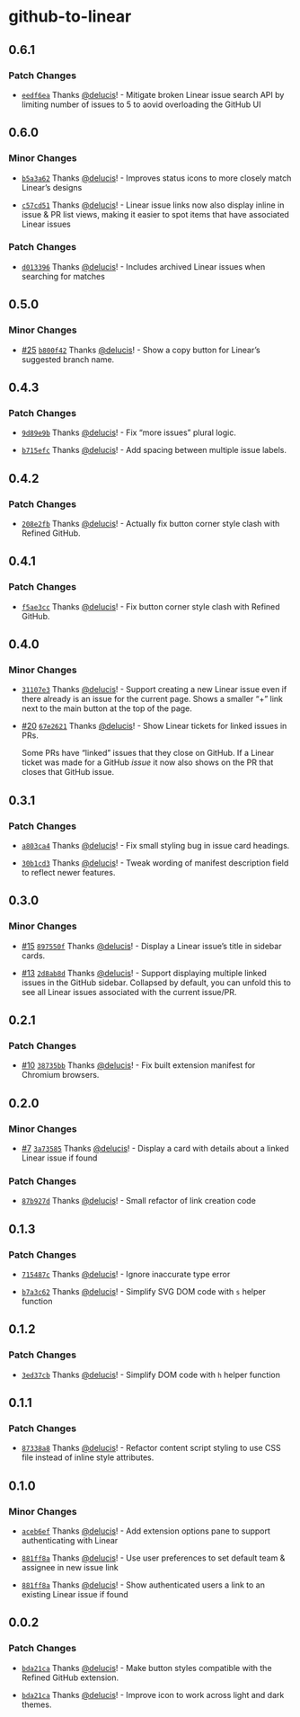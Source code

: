 # github-to-linear

## 0.6.1

### Patch Changes

- [`eedf6ea`](https://github.com/delucis/github-to-linear/commit/eedf6eaa73c8e399cf3cb7f0aef3fa57c6427ee3) Thanks [@delucis](https://github.com/delucis)! - Mitigate broken Linear issue search API by limiting number of issues to 5 to aovid overloading the GitHub UI

## 0.6.0

### Minor Changes

- [`b5a3a62`](https://github.com/delucis/github-to-linear/commit/b5a3a629420a2dc4c75a8bff32618792327d991b) Thanks [@delucis](https://github.com/delucis)! - Improves status icons to more closely match Linear’s designs

- [`c57cd51`](https://github.com/delucis/github-to-linear/commit/c57cd51a3966d8663d779017b0b8fbff16e6ead0) Thanks [@delucis](https://github.com/delucis)! - Linear issue links now also display inline in issue & PR list views, making it easier to spot items that have associated Linear issues

### Patch Changes

- [`d013396`](https://github.com/delucis/github-to-linear/commit/d0133968d5c872b98d1d02813c1d4c1c94a10dda) Thanks [@delucis](https://github.com/delucis)! - Includes archived Linear issues when searching for matches

## 0.5.0

### Minor Changes

- [#25](https://github.com/delucis/github-to-linear/pull/25) [`b800f42`](https://github.com/delucis/github-to-linear/commit/b800f4253a9fbfea61b6a80691cce51165925e34) Thanks [@delucis](https://github.com/delucis)! - Show a copy button for Linear’s suggested branch name.

## 0.4.3

### Patch Changes

- [`9d89e9b`](https://github.com/delucis/github-to-linear/commit/9d89e9bc6f654f69c6c6c54d458d79991c1b70aa) Thanks [@delucis](https://github.com/delucis)! - Fix “more issues” plural logic.

- [`b715efc`](https://github.com/delucis/github-to-linear/commit/b715efc22a54837c948aaf29c64077e28a245e1d) Thanks [@delucis](https://github.com/delucis)! - Add spacing between multiple issue labels.

## 0.4.2

### Patch Changes

- [`208e2fb`](https://github.com/delucis/github-to-linear/commit/208e2fb126e3aa946c483472d7c58fe01d687224) Thanks [@delucis](https://github.com/delucis)! - Actually fix button corner style clash with Refined GitHub.

## 0.4.1

### Patch Changes

- [`f5ae3cc`](https://github.com/delucis/github-to-linear/commit/f5ae3cc0a38e095d900d458b3e3cefda2966f361) Thanks [@delucis](https://github.com/delucis)! - Fix button corner style clash with Refined GitHub.

## 0.4.0

### Minor Changes

- [`31107e3`](https://github.com/delucis/github-to-linear/commit/31107e3408853cca1613ebb629e2e97dabebaaab) Thanks [@delucis](https://github.com/delucis)! - Support creating a new Linear issue even if there already is an issue for the current page. Shows a smaller “+” link next to the main button at the top of the page.

- [#20](https://github.com/delucis/github-to-linear/pull/20) [`67e2621`](https://github.com/delucis/github-to-linear/commit/67e26211c82ce8e8d77f66c5a7c4bd62f67b0251) Thanks [@delucis](https://github.com/delucis)! - Show Linear tickets for linked issues in PRs.

  Some PRs have “linked” issues that they close on GitHub. If a Linear ticket was made for a GitHub _issue_ it now also shows on the PR that closes that GitHub issue.

## 0.3.1

### Patch Changes

- [`a803ca4`](https://github.com/delucis/github-to-linear/commit/a803ca43332d98d44ea563bf901117853b00e2b3) Thanks [@delucis](https://github.com/delucis)! - Fix small styling bug in issue card headings.

- [`30b1cd3`](https://github.com/delucis/github-to-linear/commit/30b1cd3e8c801be5c8885ab47cdb999188fe3790) Thanks [@delucis](https://github.com/delucis)! - Tweak wording of manifest description field to reflect newer features.

## 0.3.0

### Minor Changes

- [#15](https://github.com/delucis/github-to-linear/pull/15) [`897550f`](https://github.com/delucis/github-to-linear/commit/897550f42e86a99e3a47b533219ee2858869ac2d) Thanks [@delucis](https://github.com/delucis)! - Display a Linear issue’s title in sidebar cards.

- [#13](https://github.com/delucis/github-to-linear/pull/13) [`2d8ab8d`](https://github.com/delucis/github-to-linear/commit/2d8ab8d16054b92bb8c82c7a54a21f949e467345) Thanks [@delucis](https://github.com/delucis)! - Support displaying multiple linked issues in the GitHub sidebar. Collapsed by default, you can unfold this to see all Linear issues associated with the current issue/PR.

## 0.2.1

### Patch Changes

- [#10](https://github.com/delucis/github-to-linear/pull/10) [`38735bb`](https://github.com/delucis/github-to-linear/commit/38735bb34195f1a7160db88ce24fb1dfe43ac6dc) Thanks [@delucis](https://github.com/delucis)! - Fix built extension manifest for Chromium browsers.

## 0.2.0

### Minor Changes

- [#7](https://github.com/delucis/github-to-linear/pull/7) [`3a73585`](https://github.com/delucis/github-to-linear/commit/3a73585dab63782342f6756726e4d6fd16dea5ea) Thanks [@delucis](https://github.com/delucis)! - Display a card with details about a linked Linear issue if found

### Patch Changes

- [`87b927d`](https://github.com/delucis/github-to-linear/commit/87b927d074b179d55363a8b6680d0dc8ee786917) Thanks [@delucis](https://github.com/delucis)! - Small refactor of link creation code

## 0.1.3

### Patch Changes

- [`715487c`](https://github.com/delucis/github-to-linear/commit/715487c94e7db976d7d905b422556b4e8d99edfa) Thanks [@delucis](https://github.com/delucis)! - Ignore inaccurate type error

- [`b7a3c62`](https://github.com/delucis/github-to-linear/commit/b7a3c62e2a86aa21097605fedf6c05e42f020605) Thanks [@delucis](https://github.com/delucis)! - Simplify SVG DOM code with `s` helper function

## 0.1.2

### Patch Changes

- [`3ed37cb`](https://github.com/delucis/github-to-linear/commit/3ed37cbf43f1a6380ed36c5317266bae1f873485) Thanks [@delucis](https://github.com/delucis)! - Simplify DOM code with `h` helper function

## 0.1.1

### Patch Changes

- [`87338a8`](https://github.com/delucis/github-to-linear/commit/87338a8f1934bf3a0e4e0dfbbd54ec466e412499) Thanks [@delucis](https://github.com/delucis)! - Refactor content script styling to use CSS file instead of inline style attributes.

## 0.1.0

### Minor Changes

- [`aceb6ef`](https://github.com/delucis/github-to-linear/commit/aceb6ef9e08b4f87c3a19c346a689f90889b7a17) Thanks [@delucis](https://github.com/delucis)! - Add extension options pane to support authenticating with Linear

- [`881ff8a`](https://github.com/delucis/github-to-linear/commit/881ff8a164882b9f8aeefce237fcf895166ba205) Thanks [@delucis](https://github.com/delucis)! - Use user preferences to set default team & assignee in new issue link

- [`881ff8a`](https://github.com/delucis/github-to-linear/commit/881ff8a164882b9f8aeefce237fcf895166ba205) Thanks [@delucis](https://github.com/delucis)! - Show authenticated users a link to an existing Linear issue if found

## 0.0.2

### Patch Changes

- [`bda21ca`](https://github.com/delucis/github-to-linear/commit/bda21ca06cff982811939e552817ad660f0acd3b) Thanks [@delucis](https://github.com/delucis)! - Make button styles compatible with the Refined GitHub extension.

- [`bda21ca`](https://github.com/delucis/github-to-linear/commit/bda21ca06cff982811939e552817ad660f0acd3b) Thanks [@delucis](https://github.com/delucis)! - Improve icon to work across light and dark themes.

